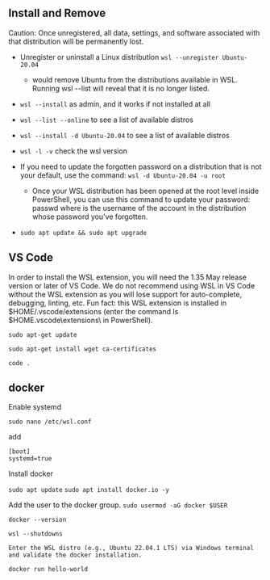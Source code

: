 ## Install and Remove

Caution: Once unregistered, all data, settings, and software associated with that distribution will be permanently lost.

- Unregister or uninstall a Linux distribution `wsl --unregister Ubuntu-20.04`
  - would remove Ubuntu from the distributions available in WSL. Running wsl --list will reveal that it is no longer listed.

- `wsl --install` as admin, and it works if not installed at all
- `wsl --list --online` to see a list of available distros
- `wsl --install -d Ubuntu-20.04` to see a list of available distros
- `wsl -l -v` check the wsl version
- If you need to update the forgotten password on a distribution that is not your default, use the command: `wsl -d Ubuntu-20.04 -u root`
  - Once your WSL distribution has been opened at the root level inside PowerShell, you can use this command to update your password: passwd <username> where <username> is the username of the account in the distribution whose password you've forgotten.
- `sudo apt update && sudo apt upgrade`


## VS Code

In order to install the WSL extension, you will need the 1.35 May release version or later of VS Code. We do not recommend using WSL in VS Code without the WSL extension as you will lose support for auto-complete, debugging, linting, etc. Fun fact: this WSL extension is installed in $HOME/.vscode/extensions (enter the command ls $HOME\.vscode\extensions\ in PowerShell).

`sudo apt-get update`

`sudo apt-get install wget ca-certificates`

`code .`


## docker

Enable systemd

`sudo nano /etc/wsl.conf`

add

```
[boot]
systemd=true
```

Install docker

`sudo apt update`
`sudo apt install docker.io -y`

Add the user to the docker group.
`sudo usermod -aG docker $USER`

`docker --version`

`wsl --shutdowns`

`Enter the WSL distro (e.g., Ubuntu 22.04.1 LTS) via Windows terminal and validate the docker installation.`

`docker run hello-world`


